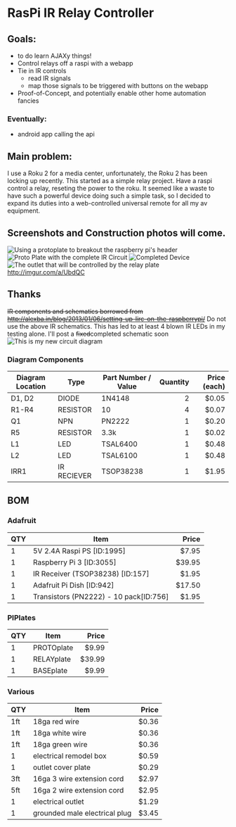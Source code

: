 # RasPi IR Relay Controller

## Goals:
* to do learn AJAXy things!
* Control relays off a raspi with a webapp
* Tie in IR controls
  * read IR signals
  * map those signals to be triggered with buttons on the webapp
* Proof-of-Concept, and potentially enable other home automation fancies

### Eventually:
* android app calling the api

## Main problem:
I use a Roku 2 for a media center, unfortunately, the Roku 2 has been locking up recently.
This started as a simple relay project. Have a raspi control a relay, reseting the power to the roku.
It seemed like a waste to have such a powerful device doing such a simple task, so I decided to
expand its duties into a web-controlled universal remote for all my av equipment.

## Screenshots and Construction photos will come.
![Using a protoplate to breakout the raspberry pi's header](http://i.imgur.com/o1Sqi7B.jpg)
![Proto Plate with the complete IR Circuit](http://i.imgur.com/sMnoEb9.jpg)
![Completed Device](http://i.imgur.com/Pcskmng.jpg)
![The outlet that will be controlled by the relay plate](http://i.imgur.com/zjCbX7E.jpg)
http://imgur.com/a/UbdQC

## Thanks
~~IR components and schematics borrowed from http://alexba.in/blog/2013/01/06/setting-up-lirc-on-the-raspberrypi/~~
Do not use the above IR schematics. This has led to at least 4 blown IR LEDs in my testing alone. I'll post a ~~fixed~~completed schematic soon
![This is my new circuit diagram](http://i.imgur.com/nNh1x7l.png)
### Diagram Components
| Diagram Location | Type | Part Number / Value | Quantity | Price (each) |
| ---------------- | ---- | ------------------- | --------:| ------------:|
| D1, D2 | DIODE | 1N4148 | 2 | $0.05 |
| R1-R4 | RESISTOR | 10 | 4 | $0.07 |
| Q1 | NPN | PN2222 | 1 | $0.20 |
| R5 | RESISTOR | 3.3k | 1 | $0.02 |
| L1 | LED | TSAL6400 | 1 | $0.48 |
| L2 | LED | TSAL6100 | 1 | $0.48 |
| IRR1 | IR RECIEVER | TSOP38238 | 1 | $1.95 |

## BOM
### Adafruit
| QTY | Item                                                  | Price  |
| --- | ----------------------------------------------------- | ------:|
| 1   | 5V 2.4A Raspi PS [ID:1995]                            |  $7.95 |
| 1   | Raspberry Pi 3 [ID:3055]                              | $39.95 |
| 1   | IR Receiver (TSOP38238) [ID:157]                      |  $1.95 |
| 1   | Adafruit Pi Dish [ID:942]                             | $17.50 |
| 1   | Transistors (PN2222) - 10 pack[ID:756]                |  $1.95 |

### PIPlates
| QTY | Item                                                  | Price  |
| --- | ----------------------------------------------------- | ------:|
| 1   | PROTOplate                                            |  $9.99 |
| 1   | RELAYplate                                            | $39.99 |
| 1   | BASEplate                                             |  $9.99 |

### Various
| QTY | Item | Price |
| --- | --- | ---:|
| 1ft | 18ga red wire | $0.36 |
| 1ft | 18ga white wire | $0.36 |
| 1ft | 18ga green wire | $0.36 |
| 1 | electrical remodel box | $0.59 |
| 1 | outlet cover plate | $0.29 |
| 3ft | 16ga 3 wire extension cord | $2.97 |
| 5ft | 16ga 2 wire extension cord | $2.95 |
| 1 | electrical outlet | $1.29 |
| 1 | grounded male electrical plug | $3.45 |
